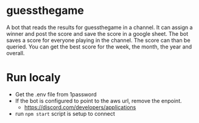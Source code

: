 # guessthegame

A bot that reads the results for guessthegame in a channel. It can assign a winner and post the score and save the score in a google sheet. 
The bot saves a score for everyone playing in the channel. The score can than be queried. You can get the best score for the week, the month, the year and overall.


# Run localy

- Get the .env file from 1password
- If the bot is configured to point to the aws url, remove the enpoint.
    - https://discord.com/developers/applications
- run  `npm start` script is setup to connect